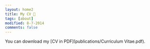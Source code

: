 ```yaml
---
layout: home2
title: My CV 📄 
tags: [about]
modified: 8-7-2014
comments: false
---
```


You can download my [CV in PDF](publications/Curriculum Vitae.pdf).

